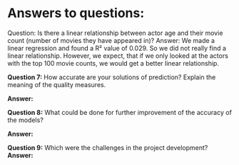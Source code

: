 # Answers to questions:

Question: Is there a linear relationship between actor age and their movie count (number of movies they have appeared in)?
Answer: We made a linear regression and found a R² value of 0.029. So we did not really find a linear relationship. However, we expect, that if we only looked at the actors with the top 100 movie counts, we would get a better linear relationship.

**Question 7:** How accurate are your solutions of prediction? Explain the meaning of the quality measures.

**Answer:**



**Question 8:** What could be done for further improvement of the accuracy of the models?

**Answer:**



**Question 9:** Which were the challenges in the project development?
**Answer:**